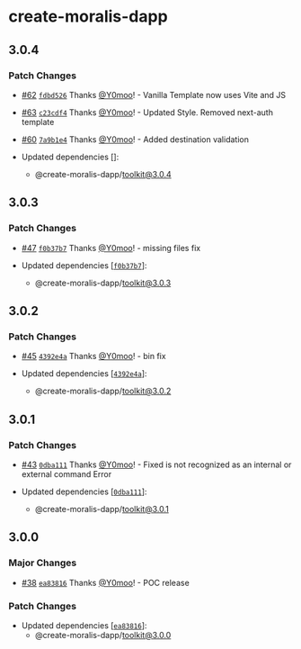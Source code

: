 # create-moralis-dapp

## 3.0.4

### Patch Changes

- [#62](https://github.com/MoralisWeb3/create-moralis-dapp/pull/62) [`fdbd526`](https://github.com/MoralisWeb3/create-moralis-dapp/commit/fdbd52602692496b69b878653d6ae4dee752f1b9) Thanks [@Y0moo](https://github.com/Y0moo)! - Vanilla Template now uses Vite and JS

- [#63](https://github.com/MoralisWeb3/create-moralis-dapp/pull/63) [`c23cdf4`](https://github.com/MoralisWeb3/create-moralis-dapp/commit/c23cdf466bfec8659d8e16b92608c583bb6cc710) Thanks [@Y0moo](https://github.com/Y0moo)! - Updated Style. Removed next-auth template

- [#60](https://github.com/MoralisWeb3/create-moralis-dapp/pull/60) [`7a9b1e4`](https://github.com/MoralisWeb3/create-moralis-dapp/commit/7a9b1e488798ceb3fd1cde60b4eb5da8bdf25aef) Thanks [@Y0moo](https://github.com/Y0moo)! - Added destination validation

- Updated dependencies []:
  - @create-moralis-dapp/toolkit@3.0.4

## 3.0.3

### Patch Changes

- [#47](https://github.com/MoralisWeb3/create-moralis-dapp/pull/47) [`f0b37b7`](https://github.com/MoralisWeb3/create-moralis-dapp/commit/f0b37b73b737103c739132040721574ef52f0825) Thanks [@Y0moo](https://github.com/Y0moo)! - missing files fix

- Updated dependencies [[`f0b37b7`](https://github.com/MoralisWeb3/create-moralis-dapp/commit/f0b37b73b737103c739132040721574ef52f0825)]:
  - @create-moralis-dapp/toolkit@3.0.3

## 3.0.2

### Patch Changes

- [#45](https://github.com/MoralisWeb3/create-moralis-dapp/pull/45) [`4392e4a`](https://github.com/MoralisWeb3/create-moralis-dapp/commit/4392e4ad262355d5d0c61817866a1a7f486a6ef7) Thanks [@Y0moo](https://github.com/Y0moo)! - bin fix

- Updated dependencies [[`4392e4a`](https://github.com/MoralisWeb3/create-moralis-dapp/commit/4392e4ad262355d5d0c61817866a1a7f486a6ef7)]:
  - @create-moralis-dapp/toolkit@3.0.2

## 3.0.1

### Patch Changes

- [#43](https://github.com/MoralisWeb3/create-moralis-dapp/pull/43) [`0dba111`](https://github.com/MoralisWeb3/create-moralis-dapp/commit/0dba1112071a194430f44957d47a9c9e264dc0ff) Thanks [@Y0moo](https://github.com/Y0moo)! - Fixed is not recognized as an internal or external command Error

- Updated dependencies [[`0dba111`](https://github.com/MoralisWeb3/create-moralis-dapp/commit/0dba1112071a194430f44957d47a9c9e264dc0ff)]:
  - @create-moralis-dapp/toolkit@3.0.1

## 3.0.0

### Major Changes

- [#38](https://github.com/MoralisWeb3/create-moralis-dapp/pull/38) [`ea83816`](https://github.com/MoralisWeb3/create-moralis-dapp/commit/ea83816c3ac2d737d29dd3ad410c5e2c62842cd3) Thanks [@Y0moo](https://github.com/Y0moo)! - POC release

### Patch Changes

- Updated dependencies [[`ea83816`](https://github.com/MoralisWeb3/create-moralis-dapp/commit/ea83816c3ac2d737d29dd3ad410c5e2c62842cd3)]:
  - @create-moralis-dapp/toolkit@3.0.0
